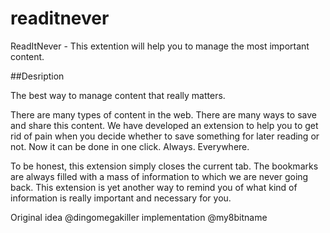 readitnever
===========

ReadItNever - This extention will help you to manage the most important content.

##Desription

The best way to manage content that really matters.

There are many types of content in the web. There are many ways to save and share this content. We have developed an extension to help you to get rid of pain when you decide whether to save something for later reading or not. Now it can be done in one click. Always. Everywhere.

To be honest, this extension simply closes the current tab. The bookmarks are always filled with a mass of information to which we are never going back. This extension is yet another way to remind you of what kind of information is really important and necessary for you.

Original idea @dingomegakiller implementation @my8bitname